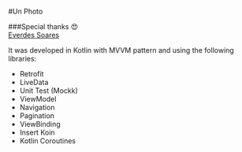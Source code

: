 #Un Photo

###Special thanks 😍<br>
<a href="https://github.com/isgreen" target="_blank">Everdes Soares</a>

It was developed in Kotlin with MVVM pattern and using the following libraries:

- Retrofit
- LiveData
- Unit Test (Mockk)
- ViewModel
- Navigation
- Pagination
- ViewBinding
- Insert Koin
- Kotlin Coroutines

<br>
